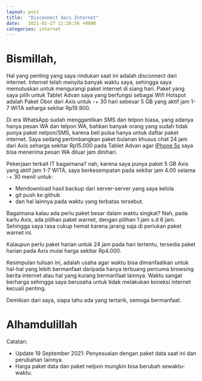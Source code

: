 ```yaml
---
layout: post
title:  "Disconnect dari Internet"
date:   2021-01-27 11:26:56 +0800
categories: internet
---
```


# Bismillah,

Hal yang penting yang saya rindukan saat ini adalah disconnect dari internet. Internet
telah menyita banyak waktu saya, sehingga saya memutuskan untuk mengurangi paket
internet di siang hari. Paket yang saya pilih untuk Tablet Advan saya yang berfungsi
sebagai Wifi Hotspot adalah Paket Obor dari Axis untuk -+ 30 hari sebesar 5 GB yang
aktif jam 1-7 WITA seharga sekitar Rp19.900.

Di era WhatsApp sudah menggantikan SMS dan telpon biasa, yang adanya hanya pesan WA dan 
telpon WA, bahkan banyak orang yang sudah tidak punya paket nelpon/SMS, karena beli
pulsa hanya untuk daftar paket internet. Saya sedang pertimbangkan paket bulanan 
khusus chat 24 jam dari Axis seharga sekitar Rp15.000 pada Tablet Advan agar
[iPhone 5s](https://www.muntaza.id/iphone/2021/05/26/review-iphone.html) saya
bisa menerima pesan WA diluar jam dinihari.

Pekerjaan terkait IT bagaimana? nah, karena saya punya paket 5 GB Axis yang aktif
jam 1-7 WITA, saya berkesempatan pada sekitar jam 4.00 selama -+ 30 menit untuk:
- Mendownload hasil backup dari server-server yang saya kelola
- git push ke github
- dan hal lainnya pada waktu yang terbatas tersebut.

Bagaimana kalau ada perlu paket besar dalam waktu singkat? Nah, pada kartu Axis, ada
pilihan paket warnet, dengan pilihan 1 jam s.d 6 jam.
Sehingga saya rasa cukup hemat karena jarang saja di perlukan paket warnet ini. 

Kalaupun perlu paket harian untuk 24 jam pada hari tertentu, tersedia paket harian
pada Axis mulai harga sekitar Rp4.000.

Kesimpulan tulisan ini, adalah usaha agar waktu bisa dimanfaatkan untuk hal-hal yang lebih
bermanfaat daripada hanya terbuang percuma browsing berita internet atau hal yang kurang bermanfaat
lainnya. Waktu sangat berharga
sehingga saya berusaha untuk tidak melakukan koneksi internet kecuali penting.

Demikian dari saya, siapa tahu ada yang tertarik, semoga bermanfaat.

# Alhamdulillah

Catatan:
- Update 19 September 2021: Penyesuaian dengan paket data saat ini dan perubahan lainnya.
- Harga paket data dan paket nelpon mungkin bisa berubah sewaktu-waktu.
